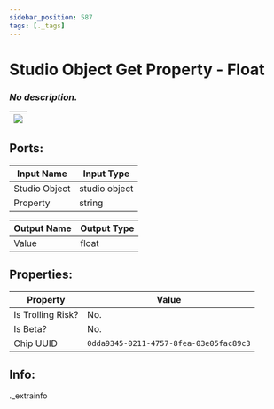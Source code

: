 ```yaml
---
sidebar_position: 587
tags: [._tags]
---
```


# Studio Object Get Property - Float


### *No description.*

| ![](https://images-ext-2.discordapp.net/external/MPmIaQzlEPmgGWlgi-WxBBXt0Bjv_zWPkg1y1f_sy3s/https/www.recroomcircuits.com/image/circuit/absolute-value?width=206&height=108) |
|-----|

## Ports:

| Input Name | Input Type |
|-----------|-----------|
| Studio Object | studio object |
| Property | string |

| Output Name | Output Type |
|-----------|-----------|
| Value | float |

## Properties:

| Property  | Value |
|-------------------|-----------|
| Is Trolling Risk? | No. |
| Is Beta? | No. |
| Chip UUID | `0dda9345-0211-4757-8fea-03e05fac89c3` |

## Info:
._extrainfo